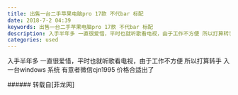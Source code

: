 ```yaml
---
title: 出售一台二手苹果电脑pro 17款 不代bar 标配
date: 2018-7-2 04:39
keywords: 出售一台二手苹果电脑pro 17款 不代bar 标配
description: 入手半年多 一直很爱惜，平时也就听歌看电视，由于工作不方便 所以打算转手 入一台windows 系统 有意者微信cjn1995 价格合适出了
categories: used
---
```

<td class="t_f" id="postmessage_1469947">

入手半年多 一直很爱惜，平时也就听歌看电视，由于工作不方便 所以打算转手 入一台windows 系统 有意者微信cjn1995 价格合适出了<br/>
</td>
###### 转载自[菲龙网]